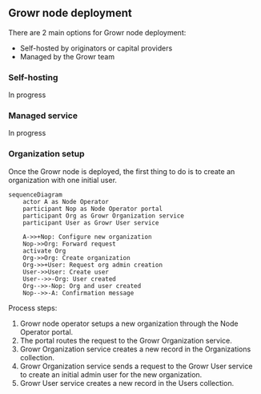 ## Growr node deployment

There are 2 main options for Growr node deployment:

- Self-hosted by originators or capital providers
- Managed by the Growr team

### Self-hosting

In progress

### Managed service

In progress

### Organization setup

Once the Growr node is deployed, the first thing to do is to create an organization with one initial user.

```mermaid
sequenceDiagram
    actor A as Node Operator
    participant Nop as Node Operator portal
    participant Org as Growr Organization service
    participant User as Growr User service

    A->>+Nop: Configure new organization
    Nop->>Org: Forward request
    activate Org
    Org->>Org: Create organization
    Org->>+User: Request org admin creation
    User->>User: Create user
    User-->>-Org: User created
    Org-->>-Nop: Org and user created
    Nop-->>-A: Confirmation message
```

Process steps:

1. Growr node operator setups a new organization through the Node Operator portal.
2. The portal routes the request to the Growr Organization service.
3. Growr Organization service creates a new record in the Organizations collection.
4. Growr Organization service sends a request to the Growr User service to create an initial admin user for the new organization.
5. Growr User service creates a new record in the Users collection.

<div style="page-break-after: always;"></div>
